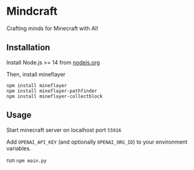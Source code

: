 # Mindcraft

Crafting minds for Minecraft with AI!

## Installation

Install Node.js >= 14 from [nodejs.org](https://nodejs.org/)

Then, install mineflayer
```
npm install mineflayer
npm install mineflayer-pathfinder
npm install mineflayer-collectblock
```

## Usage

Start minecraft server on localhost port `55916`

Add `OPENAI_API_KEY` (and optionally `OPENAI_ORG_ID`) to your environment variables.

run `npm main.py`
